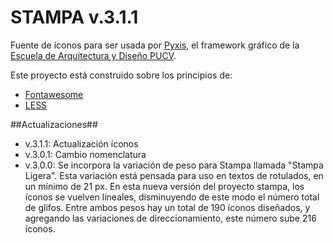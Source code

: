 STAMPA v.3.1.1
======

Fuente de íconos para ser usada por [Pyxis][4], el framework gráfico de la [Escuela de Arquitectura y Diseño PUCV][1].

Este proyecto está construido sobre los principios de:
- [Fontawesome][2]
- [LESS][3]


[1]: http://www.ead.pucv.cl/
[2]: http://fortawesome.github.io/Font-Awesome/
[3]: http://lesscss.org/
[4]: http://github.com/eadpucv/pyxis

##Actualizaciones##
- v.3.1.1: Actualización íconos
- v.3.0.1: Cambio nomenclatura
- v.3.0.0: Se incorpora la variación de peso para Stampa llamada "Stampa Ligera". Esta variación está pensada para uso en textos de rotulados, en un mínimo de 21 px. En esta nueva versión del proyecto stampa, los íconos se vuelven líneales, disminuyendo de este modo el número total de glifos. Entre ambos pesos hay un total de 190 íconos diseñados, y agregando las variaciones de direccionamiento, este número sube 216 íconos.

